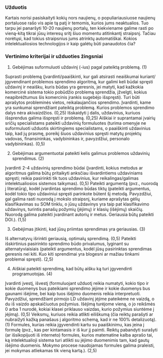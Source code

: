 ### Užduotis

Kartais norisi pasiskaityti kokių nors naujienų, o populiariausiuose naujienų portaluose rašo vis apie tą patį ir temomis, kurios jums neaktualios. Tuo tarpu jei panaršyti 10-20 naujienų portalų, ten kiekviename galime rasti po vieną-kitą tikrai jūsų interesų sritį šiuo momentu atitinkantį straipsnį. Tačiau norėtųsi, kad tokius straipsnius jums atrinktų automatiškai. Kokios intelektualiosios technologijos ir kaip galėtų būti panaudotos čia?

### Vertinimo kriterijai ir užduoties žingsniai

1. Gebėjimas suformuluoti uždavinį (-ius) pagal pateiktą problemą. (1)

Suprasti problemą (įvardinti/paaiškinti, kur gali atsirasti neaiškumai kuriant/įgyvendinant problemos sprendimo algoritmą, kur galimi keli būdai spręsti uždavinį ir neaišku, kuris būdas yra geresnis, jei matyti, kad kažkokia komercinė sistema tokio pobūdžio problemą sprendžia, įžvelgti, kokius neapibrėžtumus šis komercinis įrankis sugebėjo išspręsti). Turi būti aprašytos probleminės vietos, reikalaujančios sprendimo. Įvardinti, kame yra sunkumai sprendžiant pateiktą problemą. Kurios problemos sprendimo dalys nėra akivaizdžios. (0,25)
Išskaidyti į dalis, uždavinius, kuriuos išsprendus galima išspręsti ir problemą. (0,25)
Aiškiai ir suprantamai įvairių sričių specialistams pateikti uždavinių formuluotes (turima omenyje ne suformuluoti užduotis skirtingiems specialistams, o paaiškinti uždavinius taip, kad jų prasmę, poreikį šiuos uždavinius spręsti matytų projektų vadovas, finansininkas, vadybininkas ir, pavyzdžiui, personalo vadybininkas). (0,5)

2. Gebėjimas argumentuotai pateikti kelis galimus problemos uždavinių sprendimus. (2)

Įvardinti 2-4 uždavinių sprendimo būdai (įvardinti, kokius metodus ar algoritmus galima būtų pritaikyti anksčiau išvardintiems uždaviniams spręsti; reikia pasirinkti tik tuos uždavinius, kur reikalingas/galimas intelektualiosios sistemos taikymas). (0,5)
Pateikti argumentą (pvz., nuorodą į literatūrą), kodėl įvardintas sprendimo būdas tiktų (pateikti argumentus, kodėl tokio tipo uždaviniui spręsti parinkote būtent šį metodą. Pavyzdžiui, gal galima rasti nuorodą į mokslo straipsnį, kuriame aprašytas gėlių klasifikavimas su SOM tinklu, o jūsų uždavinys yra taip pat klasifikavimo uždavinys, turintis panašų požymių (įėjimų) ir klasių (išėjimų) skaičių. Nuorodą galima pateikti įvardinant autorių ir metus. Geriausia būtų pateikti DOI.). (1,5)

3. Gebėjimas įtikinti, kad jūsų priimtas sprendimas yra geriausias. (3)

Iš alternatyvų išrinkti geriausią, optimalų sprendimą. (0,5)
Pateikti išskirtinius pasirinkto sprendimo būdo privalumus, lyginant su alternatyviaisiais (pateikti argumentus, kodėl jūsų pasirinktas sprendimas geresnis nei kiti. Kuo kiti sprendimai yra blogesni ar mažiau tinkami problemai spręsti). (2,5)

4. Aiškiai pateikti sprendimą, kad būtų aišku ką turi įgyvendinti programuotojas. (4)

Įvardinti įvestį, išvestį (formuluojant užduotį reikia numatyti, kokio tipo ir kokie duomenys bus pateikiami sprendimo įėjime ir kokie duomenys bus gaunami išėjime, bei kaip tuos išėjimo duomenis reikia interpretuoti. Pavyzdžiui, sprendžiant pirmojo LD uždavinį įėjime pateikėme ne vaizdą, o du iš vaizdo apskaičiuotus požymius. Išėjimą turėjome vieną, o jo reikšmės 0 arba 1 nurodė, kokiai klasei priklauso vaizdas, kurio požymius siuntėme į įėjimą). (0,5)
Veiksmų, kuriuos reikia atlikti eiliškumą (čia reiktų parašyti ar nubraižyti kažką panašaus į algoritmo schemą, kad ir ne 100% detalizuotą). (1)
Formules, kurias reikia įgyvendinti kartu su paaiškinimu, kas įeina į formulę (pvz., kas per kintamasis ir iš kur jį paimti. Reiktų pabandyti surašyti (ar išsikopijuoti iš interneto) formules, kurios matematine kalba aprašo tai, ką intelektualioji sistema turi atlikti su įėjimo duomenimis tam, kad gautų išėjimo duomenis. Mokymo procese naudojamas formules galima praleisti, jei mokymas atliekamas tik vieną kartą.). (2,5)
